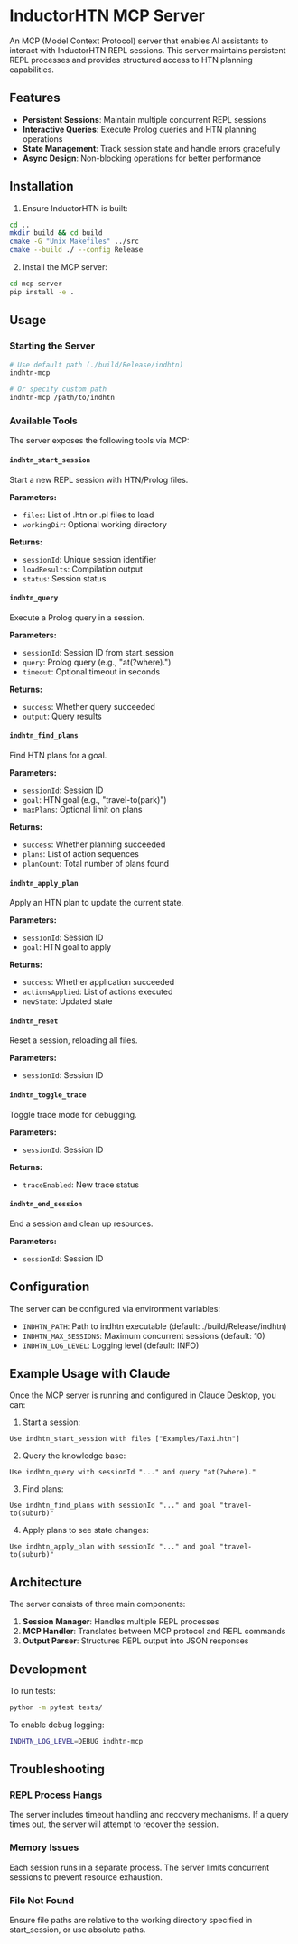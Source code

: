 # InductorHTN MCP Server

An MCP (Model Context Protocol) server that enables AI assistants to interact with InductorHTN REPL sessions. This server maintains persistent REPL processes and provides structured access to HTN planning capabilities.

## Features

- **Persistent Sessions**: Maintain multiple concurrent REPL sessions
- **Interactive Queries**: Execute Prolog queries and HTN planning operations
- **State Management**: Track session state and handle errors gracefully
- **Async Design**: Non-blocking operations for better performance

## Installation

1. Ensure InductorHTN is built:
```bash
cd ..
mkdir build && cd build
cmake -G "Unix Makefiles" ../src
cmake --build ./ --config Release
```

2. Install the MCP server:
```bash
cd mcp-server
pip install -e .
```

## Usage

### Starting the Server

```bash
# Use default path (./build/Release/indhtn)
indhtn-mcp

# Or specify custom path
indhtn-mcp /path/to/indhtn
```

### Available Tools

The server exposes the following tools via MCP:

#### `indhtn_start_session`
Start a new REPL session with HTN/Prolog files.

**Parameters:**
- `files`: List of .htn or .pl files to load
- `workingDir`: Optional working directory

**Returns:**
- `sessionId`: Unique session identifier
- `loadResults`: Compilation output
- `status`: Session status

#### `indhtn_query`
Execute a Prolog query in a session.

**Parameters:**
- `sessionId`: Session ID from start_session
- `query`: Prolog query (e.g., "at(?where).")
- `timeout`: Optional timeout in seconds

**Returns:**
- `success`: Whether query succeeded
- `output`: Query results

#### `indhtn_find_plans`
Find HTN plans for a goal.

**Parameters:**
- `sessionId`: Session ID
- `goal`: HTN goal (e.g., "travel-to(park)")
- `maxPlans`: Optional limit on plans

**Returns:**
- `success`: Whether planning succeeded
- `plans`: List of action sequences
- `planCount`: Total number of plans found

#### `indhtn_apply_plan`
Apply an HTN plan to update the current state.

**Parameters:**
- `sessionId`: Session ID
- `goal`: HTN goal to apply

**Returns:**
- `success`: Whether application succeeded
- `actionsApplied`: List of actions executed
- `newState`: Updated state

#### `indhtn_reset`
Reset a session, reloading all files.

**Parameters:**
- `sessionId`: Session ID

#### `indhtn_toggle_trace`
Toggle trace mode for debugging.

**Parameters:**
- `sessionId`: Session ID

**Returns:**
- `traceEnabled`: New trace status

#### `indhtn_end_session`
End a session and clean up resources.

**Parameters:**
- `sessionId`: Session ID

## Configuration

The server can be configured via environment variables:

- `INDHTN_PATH`: Path to indhtn executable (default: ./build/Release/indhtn)
- `INDHTN_MAX_SESSIONS`: Maximum concurrent sessions (default: 10)
- `INDHTN_LOG_LEVEL`: Logging level (default: INFO)

## Example Usage with Claude

Once the MCP server is running and configured in Claude Desktop, you can:

1. Start a session:
```
Use indhtn_start_session with files ["Examples/Taxi.htn"]
```

2. Query the knowledge base:
```
Use indhtn_query with sessionId "..." and query "at(?where)."
```

3. Find plans:
```
Use indhtn_find_plans with sessionId "..." and goal "travel-to(suburb)"
```

4. Apply plans to see state changes:
```
Use indhtn_apply_plan with sessionId "..." and goal "travel-to(suburb)"
```

## Architecture

The server consists of three main components:

1. **Session Manager**: Handles multiple REPL processes
2. **MCP Handler**: Translates between MCP protocol and REPL commands
3. **Output Parser**: Structures REPL output into JSON responses

## Development

To run tests:
```bash
python -m pytest tests/
```

To enable debug logging:
```bash
INDHTN_LOG_LEVEL=DEBUG indhtn-mcp
```

## Troubleshooting

### REPL Process Hangs
The server includes timeout handling and recovery mechanisms. If a query times out, the server will attempt to recover the session.

### Memory Issues
Each session runs in a separate process. The server limits concurrent sessions to prevent resource exhaustion.

### File Not Found
Ensure file paths are relative to the working directory specified in start_session, or use absolute paths.